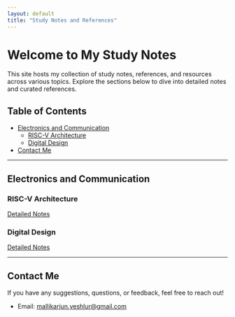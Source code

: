 ```yaml
---
layout: default
title: "Study Notes and References"
---
```


# Welcome to My Study Notes

This site hosts my collection of study notes, references, and resources across various topics. Explore the sections below to dive into detailed notes and curated references.

## Table of Contents

- [Electronics and Communication](#electronics-and-communication)
  - [RISC-V Architecture](notes/risc-v.md)
  - [Digital Design](notes/digital-design.md)
- [Contact Me](#contact-me)

---

## Electronics and Communication

### RISC-V Architecture
[Detailed Notes](ECE26-github-pages/notes/risc-v.md)

### Digital Design
[Detailed Notes](notes/digital-design.md)


---

## Contact Me

If you have any suggestions, questions, or feedback, feel free to reach out!

- Email: [mallikarjun.yeshlur@gmail.com](mailto:mallikarjun.yeshlur@gmail.com)
